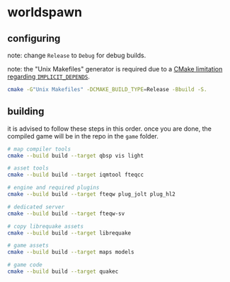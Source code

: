 # worldspawn

## configuring

note: change `Release` to `Debug` for debug builds.

note: the "Unix Makefiles" generator is required due to a [CMake limitation regarding `IMPLICIT_DEPENDS`](https://cmake.org/cmake/help/latest/command/add_custom_command.html).

```sh
cmake -G"Unix Makefiles" -DCMAKE_BUILD_TYPE=Release -Bbuild -S.
```

## building

it is advised to follow these steps in this order. once you are done, the
compiled game will be in the repo in the `game` folder.

```sh
# map compiler tools
cmake --build build --target qbsp vis light

# asset tools
cmake --build build --target iqmtool fteqcc

# engine and required plugins
cmake --build build --target fteqw plug_jolt plug_hl2

# dedicated server
cmake --build build --target fteqw-sv

# copy librequake assets
cmake --build build --target librequake

# game assets
cmake --build build --target maps models

# game code
cmake --build build --target quakec
```
